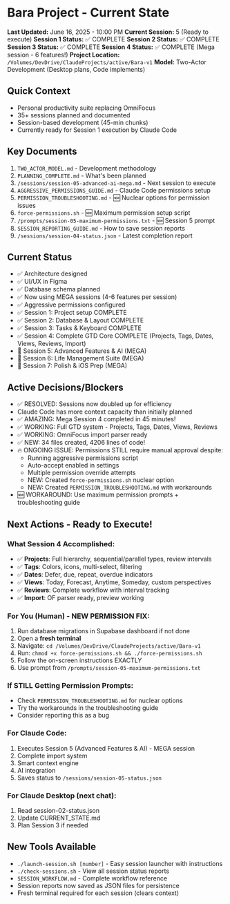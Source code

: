# Bara Project - Current State

**Last Updated:** June 16, 2025 - 10:00 PM
**Current Session:** 5 (Ready to execute)
**Session 1 Status:** ✅ COMPLETE
**Session 2 Status:** ✅ COMPLETE 
**Session 3 Status:** ✅ COMPLETE
**Session 4 Status:** ✅ COMPLETE (Mega session - 6 features!)
**Project Location:** `/Volumes/DevDrive/ClaudeProjects/active/Bara-v1`
**Model:** Two-Actor Development (Desktop plans, Code implements)

## Quick Context
- Personal productivity suite replacing OmniFocus
- 35+ sessions planned and documented
- Session-based development (45-min chunks)
- Currently ready for Session 1 execution by Claude Code

## Key Documents
1. `TWO_ACTOR_MODEL.md` - Development methodology
2. `PLANNING_COMPLETE.md` - What's been planned
3. `/sessions/session-05-advanced-ai-mega.md` - Next session to execute
4. `AGGRESSIVE_PERMISSIONS_GUIDE.md` - Claude Code permissions setup
5. `PERMISSION_TROUBLESHOOTING.md` - 🆕 Nuclear options for permission issues
6. `force-permissions.sh` - 🆕 Maximum permission setup script
7. `/prompts/session-05-maximum-permissions.txt` - 🆕 Session 5 prompt
8. `SESSION_REPORTING_GUIDE.md` - How to save session reports
9. `/sessions/session-04-status.json` - Latest completion report

## Current Status
- ✅ Architecture designed
- ✅ UI/UX in Figma
- ✅ Database schema planned  
- ✅ Now using MEGA sessions (4-6 features per session)
- ✅ Aggressive permissions configured
- ✅ Session 1: Project setup COMPLETE
- ✅ Session 2: Database & Layout COMPLETE
- ✅ Session 3: Tasks & Keyboard COMPLETE
- ✅ Session 4: Complete GTD Core COMPLETE (Projects, Tags, Dates, Views, Reviews, Import)
- 🔲 Session 5: Advanced Features & AI (MEGA)
- 🔲 Session 6: Life Management Suite (MEGA)
- 🔲 Session 7: Polish & iOS Prep (MEGA)

## Active Decisions/Blockers
- ✅ RESOLVED: Sessions now doubled up for efficiency
- Claude Code has more context capacity than initially planned
- ✅ AMAZING: Mega Session 4 completed in 45 minutes!
- ✅ WORKING: Full GTD system - Projects, Tags, Dates, Views, Reviews
- ✅ WORKING: OmniFocus import parser ready
- ✅ NEW: 34 files created, 4206 lines of code!
- 🔥 ONGOING ISSUE: Permissions STILL require manual approval despite:
  - Running aggressive permissions script
  - Auto-accept enabled in settings
  - Multiple permission override attempts
  - NEW: Created `force-permissions.sh` nuclear option
  - NEW: Created `PERMISSION_TROUBLESHOOTING.md` with workarounds
- 🆕 WORKAROUND: Use maximum permission prompts + troubleshooting guide

## Next Actions - Ready to Execute!

### What Session 4 Accomplished:
- ✅ **Projects**: Full hierarchy, sequential/parallel types, review intervals
- ✅ **Tags**: Colors, icons, multi-select, filtering
- ✅ **Dates**: Defer, due, repeat, overdue indicators
- ✅ **Views**: Today, Forecast, Anytime, Someday, custom perspectives
- ✅ **Reviews**: Complete workflow with interval tracking
- ✅ **Import**: OF parser ready, preview working

### For You (Human) - NEW PERMISSION FIX:
1. Run database migrations in Supabase dashboard if not done
2. Open a **fresh terminal**
3. Navigate: `cd /Volumes/DevDrive/ClaudeProjects/active/Bara-v1`
4. Run: `chmod +x force-permissions.sh && ./force-permissions.sh`
5. Follow the on-screen instructions EXACTLY
6. Use prompt from `/prompts/session-05-maximum-permissions.txt`

### If STILL Getting Permission Prompts:
- Check `PERMISSION_TROUBLESHOOTING.md` for nuclear options
- Try the workarounds in the troubleshooting guide
- Consider reporting this as a bug

### For Claude Code:
1. Executes Session 5 (Advanced Features & AI) - MEGA session
2. Complete import system
3. Smart context engine
4. AI integration
5. Saves status to `/sessions/session-05-status.json`

### For Claude Desktop (next chat):
1. Read session-02-status.json
2. Update CURRENT_STATE.md
3. Plan Session 3 if needed

## New Tools Available
- `./launch-session.sh [number]` - Easy session launcher with instructions
- `./check-sessions.sh` - View all session status reports
- `SESSION_WORKFLOW.md` - Complete workflow reference
- Session reports now saved as JSON files for persistence
- Fresh terminal required for each session (clears context)
